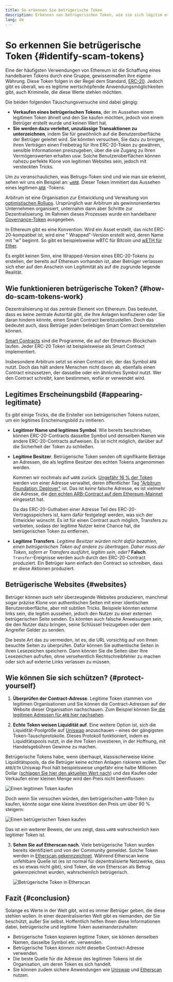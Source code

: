 ```yaml
---
title: So erkennen Sie betrügerische Token
description: Erkennen von betrügerischen Token, wie sie sich legitim erscheinen lassen und wie sie sich vermeiden lassen.
lang: de
---
```


# So erkennen Sie betrügerische Token {#identify-scam-tokens}

Eine der häufigsten Verwendungen von Ethereum ist die Schaffung eines handelbaren Tokens durch eine Gruppe, gewissermaßen ihre eigene Währung. Diese Token folgen in der Regel dem Standard, [ERC-20](/developers/docs/standards/tokens/erc-20/). Jedoch gibt es überall, wo es legitime wertschöpfende Anwendungsmöglichkeiten gibt, auch Kriminelle, die diese Werte stehlen möchten.

Die beiden folgenden Täuschungsversuche sind dabei gängig:

- **Verkaufen eines betrügerischen Tokens**, der im Aussehen einem legitimen Token ähnelt und den Sie kaufen möchten, jedoch von einem Betrüger erstellt wurde und keinen Wert hat.
- **Sie werden dazu verleitet, unzulässige Transaktionen zu unterzeichnen**, indem Sie für gewöhnlich auf die Benutzeroberfläche der Betrüger geleitet wird. Sie könnten versuchen, Sie dazu zu bringen, ihren Verträgen einen Freibetrag für Ihre ERC-20-Token zu gewähren, sensible Informationen preiszugeben, über die sie Zugang zu Ihren Vermögenswerten erhalten usw. Solche Benutzeroberflächen können nahezu perfekte Klone von legitimen Websites sein, jedoch mit versteckten Tricks.

Um zu veranschaulichen, was Betrugs-Token sind und wie man sie erkennt, sehen wir uns ein Beispiel an: [`wARB`](https://etherscan.io/token/0xb047c8032b99841713b8e3872f06cf32beb27b82). Dieser Token immitiert das Aussehen eines legitimen [`ARB`](https://etherscan.io/address/0xb50721bcf8d664c30412cfbc6cf7a15145234ad1) -Tokens.

<ExpandableCard
title="Was ist ARB?"
contentPreview=''>

Arbitrum ist eine Organisation zur Entwicklung und Verwaltung von <a href="/developers/docs/scaling/optimistic-rollups/">optimistischen Rollups</a>. Ursprünglich war Arbitrum als gewinnorientiertes Unternehmen organisiert, unternahm dann aber Schritte zur Dezentralisierung. Im Rahmen dieses Prozesses wurde ein handelbarer <a href="/dao/#token-based-membership">Governance-Token</a> ausgegeben.

</ExpandableCard>

<ExpandableCard
title="Warum wird der betrügerische Token wARB genannt?"
contentPreview=''>

In Ethereum gibt es eine Konvention: Wird ein Asset erstellt, das nicht ERC-20-kompatibel ist, wird eine " Wrapped"-Version erstellt wird, deren Name mit "w" beginnt. So gibt es beispielsweise wBTC für Bitcoin und <a href="https://cointelegraph.com/news/what-is-wrapped-ethereum-weth-and-how-does-it-work">wETH für Ether</a>.

Es ergibt keinen Sinn, eine Wrapped-Version eines ERC-20-Tokens zu erstellen, der bereits auf Ethereum vorhanden ist, aber Betrüger verlassen sich eher auf den Anschein von Legitimität als auf die zugrunde liegende Realität.

</ExpandableCard>

## Wie funktionieren betrügerische Token? {#how-do-scam-tokens-work}

Dezentralisierung ist das zentrale Element von Ethereum. Das bedeutet, dass es keine zentrale Autorität gibt, die Ihre Anlagen konfiszieren oder Sie daran hindern könnte, einen Smart Contract bereitzustellen. Doch das bedeutet auch, dass Betrüger jeden beliebigen Smart Contract bereitstellen können.

<ExpandableCard
title="Was sind Smart Contracts?"
contentPreview=''>

<a href="/developers/docs/smart-contracts/">Smart Contracts</a> sind die Programme, die auf der Ethereum-Blockchain laufen. Jeder ERC-20 Token ist beispielsweise als Smart Contract implementiert.

</ExpandableCard>

Insbesondere Arbitrum setzt so einen Contract ein, der das Symbol `ARB` nutzt. Doch das hält andere Menschen nicht davon ab, ebenfalls einen Contract einzusetzen, der dasselbe oder ein ähnliches Symbol nutzt. Wer den Contract schreibt, kann bestimmen, wofür er verwendet wird.

## Legitimes Erscheinungsbild {#appearing-legitimate}

Es gibt einige Tricks, die die Ersteller von betrügerischen Tokens nutzen, um ein legitimes Erscheinungsbild zu imitieren.

- **Legitimer Name und legitimes Symbol**. Wie bereits beschrieben, können ERC-20-Contracts dasselbe Symbol und denselben Namen wie andere ERC-20-Contracts aufweisen. Es ist nicht möglich, darüber auf die Sicherheit der Token zu schließen.

- **Legitime Besitzer**. Betrügerische Token senden oft signifikante Beträge an Adressen, die als legitime Besitzer des echten Tokens angenommen werden.

  Kommen wir nochmals auf `wARB` zurück. [Ungefähr 16 % der Token](https://etherscan.io/token/0xb047c8032b99841713b8e3872f06cf32beb27b82?a=0x1c8db745abe3c8162119b9ef2c13864cd1fdd72f) werden von einer Adresse verwaltet, deren öffentlicher Tag ["Arbitrum Foundation: Deployer"](https://etherscan.io/address/0x1c8db745abe3c8162119b9ef2c13864cd1fdd72f) ist. Das ist _keine_ falsche Adresse, es ist vielmehr die Adresse, die [den echten ARB-Contract auf dem Ethereum-Mainnet](https://etherscan.io/tx/0x242b50ab4fe9896cb0439cfe6e2321d23feede7eeceb31aa2dbb46fc06ed2670) eingesetzt hat.

  Da das ERC-20-Guthaben einer Adresse Teil des ERC-20-Vertragsspeichers ist, kann dafür festgelegt werden, was sich der Entwickler wünscht. Es ist für einen Contract auch möglich, Transfers zu verbieten, sodass der legitime Nutzer keine Chance hat, die betrügerischen Token zu entfernen.

- **Legitime Transfers**. _Legitime Besitzer würden nicht dafür bezahlen, einen betrügerischen Token auf andere zu übertragen. Daher muss der Token, sofern er Transfers ausführt, legitim sein, oder?_ **Falsch**. `Transfer`-Ereignisse werden auch durch den ERC-20-Contract produziert. Ein Betrüger kann einfach den Contract so schreiben, dass er diese Aktionen produziert.

## Betrügerische Websites {#websites}

Betrüger können auch sehr überzeugende Websites produzieren, manchmal sogar präzise Klone von authentischen Seiten mit einer identischen Benutzeroberfläche, aber mit subtilen Tricks. Beispiele könnten externe links sein, die legitim aussehen, jedoch den Nutzer zu einer externen betrügerischen Seite senden. Es könnten auch falsche Anweisungen sein, die den Nutzer dazu bringen, seine Schlüssel freizugeben oder dem Angreifer Gelder zu senden.

Die beste Art das zu vermeiden, ist es, die URL vorsichtig auf von Ihnen besuchte Seiten zu überprüfen. Dafür können Sie authentische Seiten in ihren Lesezeichen speichern. Dann können Sie die Seiten über Ihre Lesezeichen aufrufen, ohne versehentlich Rechtschreibfehler zu machen oder sich auf externe Links verlassen zu müssen.

## Wie können Sie sich schützen? {#protect-yourself}

1. **Überprüfen der Contract-Adresse**. Legitime Token stammen von legitimen Organisationen und Sie können die Contract-Adressen auf der Website dieser Organisation nachschauen. Zum Beispiel können Sie[ die legitimen Adressen für `ARB` hier nachsehen](https://docs.arbitrum.foundation/deployment-addresses#token).

2. **Echte Token weisen Liquidität auf**. Eine weitere Option ist, sich die Liquidität-Poolgröße auf [Uniswap](https://uniswap.org/) anzuschauen – eines der gängigsten Token-Tauschprotokolle. Dieses Protokoll funktioniert, indem es Liquiditätspools nutzt, in die ihre Token investieren, in der Hoffnung, mit Handelsgebühren Gewinne zu machen.

Betrügerische Tokens habe, wenn überhaupt, klassischerweise kleine Liquiditätspools, da die Betrüger keine echten Anlagen riskieren wollen. Der `ARB`/`ETH` Uniswap Pool hält beispielsweise ungefähr eine halbe Millionen Dollar ([schlagen Sie hier den aktuellen Wert nach](https://info.uniswap.org/#/pools/0x755e5a186f0469583bd2e80d1216e02ab88ec6ca)) und das Kaufen oder Verkaufen einer kleinen Menge wird den Preis nicht beeinflussen:

![Einen legitimen Token kaufen](./uniswap-real.png)

Doch wenn Sie versuchen würden, den betrügerischen `wARB`-Token zu kaufen, könnte sogar eine kleine Investition den Preis um über 90 % steigern:

![Einen betrügerischen Token kaufen](./uniswap-scam.png)

Das ist ein weiterer Beweis, der uns zeigt, dass `wARB` wahrscheinlich kein legitimer Token ist.

3. **Sehen Sie auf Etherscan nach**. Viele betrügerische Token wurden bereits identifiziert und von der Community gemeldet. Solche Token werden in [Etherscan gekennzeichnet](https://info.etherscan.com/etherscan-token-reputation/). Während Etherscan keine unfehlbare Quelle ist (es ist normal für dezentralisierte Netzwerke, dass es so etwas nicht gibt), sind Token, die von Etherscan als Betrug gekennzeichnet wurden, wahrscheinlich betrügerisch.

   ![Betrügerische Token in Etherscan](./etherscan-scam.png)

## Fazit {#conclusion}

Solange es Werte in der Welt gibt, wird es immer Betrüger geben, die diese stehlen wollen. In einer dezentralisierten Welt gibt es niemanden, der Sie beschützt, außer Sie selbst. Hoffentlich helfen Ihnen diese Informationen dabei, betrügerische und legitime Token auseinanderzuhalten:

- Betrügerische Token kopieren legitime Token, sie können denselben Namen, dasselbe Symbol etc. verwenden.
- Betrügerische Token _können nicht_ dieselbe Contract-Adresse verwenden.
- Die beste Quelle für die Adresse des legitimen Tokens ist die Organisation, um deren Token es sich handelt.
- Sie können zudem sichere Anwendungen wie [Uniswap](https://app.uniswap.org/#/swap) und [Etherscan](https://etherscan.io/) nutzen.

